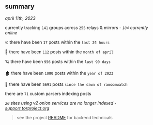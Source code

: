 
## summary
_april 11th, 2023_

currently tracking `141` groups across `255` relays & mirrors - _`104` currently online_

⏲ there have been `17` posts within the `last 24 hours`

🦈 there have been `112` posts within the `month of april`

🪐 there have been `956` posts within the `last 90 days`

🏚 there have been `1000` posts within the `year of 2023`

🦕 there have been `5691` posts `since the dawn of ransomwatch`

there are `71` custom parsers indexing posts

_`20` sites using v2 onion services are no longer indexed - [support.torproject.org](https://support.torproject.org/onionservices/v2-deprecation/)_

> see the project [README](https://github.com/joshhighet/ransomwatch#ransomwatch--) for backend technicals
